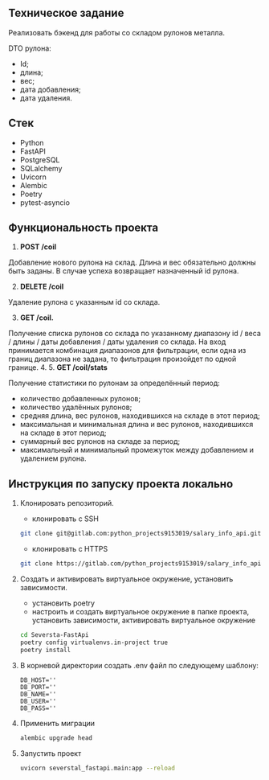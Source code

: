  ## Техническое задание

Реализовать бэкенд для работы со складом рулонов металла.

DTO рулона:
- Id;
- длина;
- вес;
- дата добавления;
- дата удаления.

## Стек
- Python
- FastAPI
- PostgreSQL
- SQLalchemy
- Uvicorn
- Alembic
- Poetry
- pytest-asyncio

## Функциональность проекта

1. **POST /coil**

Добавление нового рулона на склад. Длина и вес обязательно должны быть
заданы.
В случае успеха возвращает назначенный id рулона.

2. **DELETE /coil**

Удаление рулона с указанным id со склада.

3. **GET /coil.**

Получение списка рулонов со склада по указанному диапазону id / веса / длины /
даты добавления / даты удаления со склада. На вход принимается комбинация диапазонов для 
фильтрации, если одна из границ диапазона не задана, то фильтрация произойдет по одной границе.
4. 
5. **GET /coil/stats**

Получение статистики по рулонам за определённый период:
- количество добавленных рулонов; 
- количество удалённых рулонов; 
- средняя длина, вес рулонов, находившихся на складе в этот период; 
- максимальная и минимальная длина и вес рулонов, находившихся на складе
в этот период; 
- суммарный вес рулонов на складе за период; 
- максимальный и минимальный промежуток между добавлением и удалением
рулона.

## Инструкция по запуску проекта локально

1. Клонировать репозиторий.
    - клонировать с SSH
    ```bash
    git clone git@gitlab.com:python_projects9153019/salary_info_api.git
    ```
    - клонировать с HTTPS
    ```bash
    git clone https://gitlab.com/python_projects9153019/salary_info_api.git
    ```
   
2. Cоздать и активировать виртуальное окружение, установить зависимости.

    - установить poetry
    - настроить и создать виртуальное окружение в папке проекта, установить зависимости, активировать виртуальное окружение   
    ```bash
    cd Seversta-FastApi
    poetry config virtualenvs.in-project true
    poetry install
    ```
   
3. В корневой директории cоздать .env файл по следующему шаблону:

    ```
   DB_HOST=''
   DB_PORT=''
   DB_NAME=''
   DB_USER=''
   DB_PASS=''
    ```
   
4. Применить миграции
    ```bash
    alembic upgrade head
    ```
   
5. Запустить проект
    ```bash
    uvicorn severstal_fastapi.main:app --reload
    ```